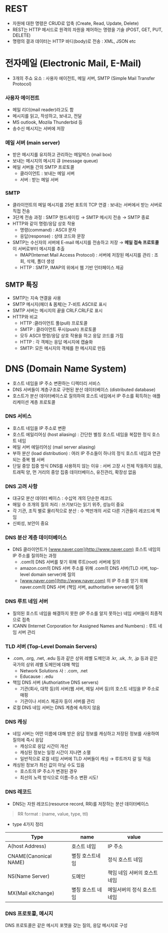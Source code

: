 # REST

- 자원에 대한 명령은 CRUD로 압축 (Create, Read, Update, Delete)
- REST는 HTTP 메서드로 원격의 자원을 제어하는 명령을 기술 (POST, GET, PUT, DELETE)
- 명령의 결과 데이터는 HTTP 바디(body)로 전송 : XML, JSON etc

# 전자메일 (Electronic Mail, E-Mail)

- 3개의 주쇼 요소 : 사용자 에이전트, 메일 서버, SMTP (Simple Mail Transfer Protocol)

### 사용자 에이전트

- 메일 리더(mail reader)라고도 함
- 메시지를 읽고, 작성하고, 보내고, 전달
- MS outlook, Mozila Thunderbid 등
- 송수신 메시지는 서버에 저장

### 메일 서버 (main server)

- 받은 메시지를 유지하고 관리하는 메일박스 (mail box)
- 보내는 메시지의 메시지 큐 (message queue)
- 메일 서버들 간의 SMTP 프로토콜
    - 클라이언트 : 보내는 메일 서버
    - 서버 : 받는 메일 서버

### SMTP

- 클라이언트의 메일 메시지를 25번 포트의 TCP 연결 : 보내는 서버에서 받는 서버로 직접 전송
- 3단계 전송 과정 : SMTP 핸드세이킹 → SMTP 메시지 전송 → SMTP 종료
- HTTP와 같이 명령/응답 상호 작용
    - 명령(command) : ASCII 문자
    - 응답(response) : 상태 코드와 문장
- SMTP는 수신자의 서버에 E-mail 메시지를 전송하고 저장 → **메일 접속 프로토콜**이 서버로부터 메시지를 추출
    - IMAP(Internet Mail Access Protocol) : 서버에 저장된 메시지를 관리 : 조회, 삭제, 폴더 생성
    - HTTP : SMTP, IMAP의 위에서 웹 기반 인터페이스 제공

## SMTP 특징

- SMTP는 지속 연결을 사용
- SMTP 메시지(헤더 & 몸체)는 7-비트 ASCII로 표시
- SMTP 서버는 메시지의 끝을 CRLF.CRLF로 표시
- HTTP와 비교
    - HTTP :클라이언트 풀(pull) 프로토콜
    - SMTP : 클라이언트 푸시(push) 프로토콜
    - 모두 ASCII 명령/응답 상호 작용을 하고 응답 코드를 가짐
    - HTTP : 각 객체는 응답 메시지에 캡슐화
    - SMTP: 모든 메시지의 객체를 한 메시지로 만듬

# DNS (Domain Name System)

- 호스트 네임을 IP 주소 변환하는 디렉터리 서비스
- DNS 서버들이 계층구조로 구현된 분산 데이터베이스 (distributed database)
- 호스트가 분산 데이터베이스로 질의하여 호스트 네임에서 IP 주소를 획득하는 애플리케이션 계층 프로토콜

### DNS 서비스

- 호스트 네임을 IP 주소로 변환
- 호스트 에일리어싱 (host aliasing) : 간단한 별칭 호스트 네임을 복잡한 정식 호스트 네임
- 메일 서버 에일리어싱 (mail server aliasing)
- 부하 분산 (load distribution) : 여러 IP 주소들이 하나의 정식 호스트 네임과 연관되는 중복 웹 서버
- 단일 중앙 집중 방식 DNS를 사용하지 않는 이유 : 서버 고장 시 전체 작동하지 않음, 트래픽 양, 먼 거리의 중앙 집중 데이터베이스, 유진관리, 확장성 없음

### DNS 고려 사항

- 대규모 분산 데이터 베이스 : 수십억 개의 단순한 레코드
- 매일 수 조개의 질의 처리 : 쓰기보다는 읽기 위주, 성능이 중요
- 각 기관, 조직 별로 물리적으로 분산 : 수 백만개의 서로 다른 기관들이 레코드에 책임
- 신뢰성, 보안이 중요


### DNS 분산 계층 데이터베이스

- DNS 클라이언트가 [www.naver.com](http://www.naver.com) 호스트 네임의 IP 주소를 질의하는 과정
    - .com의 DNS 서버를 찾기 위해 루트(root) 서버에 질의
    - amazon.com의 DNS 서버 주소를 위해 .com의 DNS 서버(TLD 서버, top-level domain server)에 질의
    - [www.naver.com](http://www.naver.com) 의 IP 주소를 얻기 위해 naver.com의 DNS 서버 (책임 서버, authoritative server)에 질의

### DNS 루트 네임 서버

- 질의된 호스트 네임을 해결하지 못한 (IP 주소를 알지 못하는) 네임 서버들이 최종적으로 접촉
- ICANN (Internet Corporation for Assigned Names and Numbers) : 루트 네임 서버 관리

### TLD 서버 (Top-Level Domain Servers)

- .com, .org, .net, .edu 등과 같은 상위 레벨 도메인과 .kr, .uk, .fr, .jp 등과 같은 국가의 상위 레벨 도메인에 대해 책임
    - Network Solutions 사 : .com, .net
    - Educause : .edu
- 책임 DNS 서버 (Authoriatitve DNS servers)
    - 기관(회사, 대학 등)의 서버(웹 서버, 메일 서버 등)의 호스트 네임을 IP 주소로 매핑
    - 기관이나 서비스 제공자 등이 서버를 관리
- 로컬 DNS 네임 서버는 DNS 계층에 속하지 않음

### DNS 캐싱

- 네임 서버는 어떤 이름에 대해 받은 응답 정보를 캐싱하고 저장된 정보를 사용하여 질의에 즉시 응답
    - 캐싱으로 응답 시간이 개선
    - 캐싱된 정보는 일정 시간이 지나면 소멸
    - 일반적으로 로컬 네임 서버에 TLD 서버들이 캐싱 → 루트까지 갈 일 적음
- 캐싱된 정보가 최신 값이 아닐 수도 있음
    - 호스트의 IP 주소가 변경된 경우
    - 최선의 노력 방식으로 이름-주소 변환 시도!


### DNS 레코드

- DNS는 자원 레코드(resource record, RR)를 저장하는 분산 데이터베이스
> RR format : (name, value, type, ttl)
- type 4가지 정리

|Type|name|value|
|------|---|---|
|A(host Address)|호스트 네임|IP 주소|
|CNAME(Canonical NAME)|별칭 호스트네임|정식 호스트 네임|
|NS(Name Server)|도메인|책임 네임 서버의 호스트 네임|
|MX(Mail eXchange)|별칭 호스트 네임|메일서버의 정식 호스트 네임|

### DNS 프로토콜, 메시지
DNS 프로토콜은 같은 메시지 포맷을 갖는 질의, 응답 메시지로 구성
